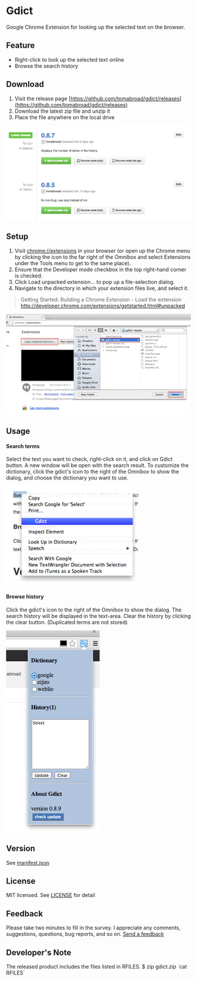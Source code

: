 # Gdict
Google Chrome Extension for looking up the selected text on the browser.

## Feature
* Right-click to look up the selected text online
* Browse the search history

## Download
1. Visit the release page [https://github.com/tomabroad/gdict/releases](https://github.com/tomabroad/gdict/releases)
2. Download the latest zip file and unzip it
3. Place the file anywhere on the local drive

![download](/img/download.png)

## Setup
1. Visit [chrome://extensions](chrome://extensions) in your browser (or open up the Chrome menu by clicking the icon to the far right of the Omnibox and select Extensions under the Tools menu to get to the same place).
2. Ensure that the Developer mode checkbox in the top right-hand corner is checked.
3. Click Load unpacked extension… to pop up a file-selection dialog.
4. Navigate to the directory in which your extension files live, and select it.

> Getting Started: Building a Chrome Extension - Load the extension
http://developer.chrome.com/extensions/getstarted.html#unpacked

![setup](/img/setup.png)

## Usage
#### Search terms
Select the text you want to check, right-click on it, and click on Gdict button. A new window will be open with the search result. To customize the dictionary, click the gdict's icon to the right of the Omnibox to show the dialog, and choose the dictionary you want to use.

![search](/img/search.png)

#### Browse history
Click the gdict's icon to the right of the Omnibox to show the dialog. The search history will be displayed in the text-area. Clear the history by clicking the clear button. (Duplicated terms are not stored)

![popup](/img/popup.png)

## Version
See [manifest.json](manifest.json)

## License
MIT licensed. See [LICENSE](LICENSE) for detail

## Feedback
Please take two minutes to fill in the survey. I appreciate any comments, suggestions, questions, bug reports, and so on.
[Send a feedback](https://docs.google.com/forms/d/1JdY4Ok3M_uo9XYC_WCCd8ljzj-Kk8aOtJdUapCwWv2w/viewform)

## Developer's Note
The released product includes the files listed in RFILES.
$ zip gdict.zip \`cat RFILES\`
